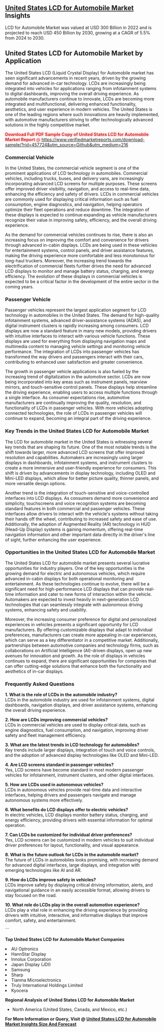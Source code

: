 <h2><a href="https://www.verifiedmarketreports.com/download-sample/?rid=457724&amp;utm_source=Github&amp;utm_medium=216" target="_blank">United States LCD for Automobile Market</a> Insights</h2><p>LCD for Automobile Market was valued at USD 300 Billion in 2022 and is projected to reach USD 450 Billion by 2030, growing at a CAGR of 5.5% from 2024 to 2030.</p><p><h2>United States LCD for Automobile Market by Application</h2><p>The United States LCD (Liquid Crystal Display) for Automobile market has seen significant advancements in recent years, driven by the growing demand for advanced in-car technology. LCDs are increasingly being integrated into vehicles for applications ranging from infotainment systems to digital dashboards, improving the overall driving experience. As automobile manufacturers continue to innovate, LCDs are becoming more integrated and multifunctional, delivering enhanced functionality, aesthetics, and user experience in modern vehicles. The United States is one of the leading regions where such innovations are heavily implemented, with automotive manufacturers striving to offer technologically advanced solutions in the highly competitive market. </p><p><p><span class=""><span style="color: #ff0000;"><strong>Download Full PDF Sample Copy of United States LCD for Automobile Market Report</strong> @ </span><a href="https://www.verifiedmarketreports.com/download-sample/?rid=457724&amp;utm_source=Github&amp;utm_medium=216" target="_blank">https://www.verifiedmarketreports.com/download-sample/?rid=457724&amp;utm_source=Github&amp;utm_medium=216</a></span></p></p><h3>Commercial Vehicle</h3><p>In the United States, the commercial vehicle segment is one of the prominent applications of LCD technology in automobiles. Commercial vehicles, including trucks, buses, and delivery vans, are increasingly incorporating advanced LCD screens for multiple purposes. These screens offer improved driver visibility, navigation, and access to real-time data, enhancing the efficiency and safety of drivers. LCDs in commercial vehicles are commonly used for displaying critical information such as fuel consumption, engine diagnostics, and navigation, helping operators optimize their fleet operations and reduce downtime. The integration of these displays is expected to continue expanding as vehicle manufacturers recognize their value in improving safety, efficiency, and the overall driving experience.</p><p>As the demand for commercial vehicles continues to rise, there is also an increasing focus on improving the comfort and convenience for drivers through advanced in-cabin displays. LCDs are being used in these vehicles for entertainment systems, control panels, and driver assistance features, making the driving experience more comfortable and less monotonous for long-haul truckers. Moreover, the increasing trend towards the electrification of commercial fleets further drives the need for advanced LCD displays to monitor and manage battery status, charging, and energy efficiency. The evolution of these displays in commercial vehicles is expected to be a critical factor in the development of the entire sector in the coming years.</p><h3>Passenger Vehicle</h3><p>Passenger vehicles represent the largest application segment for LCD technology in automobiles in the United States. The demand for high-quality infotainment systems, advanced driver-assistance systems (ADAS), and digital instrument clusters is rapidly increasing among consumers. LCD displays are now a standard feature in many new models, providing drivers with intuitive interfaces to interact with various vehicle functions. These displays are used for everything from displaying navigation maps and multimedia content to managing vehicle settings and monitoring vehicle performance. The integration of LCDs into passenger vehicles has transformed the way drivers and passengers interact with their cars, contributing to enhanced user satisfaction and greater convenience.</p><p>The growth in passenger vehicle applications is also fueled by the increasing trend of digitalization in the automotive sector. LCDs are now being incorporated into key areas such as instrument panels, rearview mirrors, and touch-sensitive control panels. These displays help streamline the driving experience, enabling users to access multiple functions through a single interface. As consumer expectations rise, automotive manufacturers are continually improving the quality, resolution, and functionality of LCDs in passenger vehicles. With more vehicles adopting connected technologies, the role of LCDs in passenger vehicles will continue to expand, becoming an integral part of the driving experience.</p><h3>Key Trends in the United States LCD for Automobile Market</h3><p>The LCD for automobile market in the United States is witnessing several key trends that are shaping its future. One of the most notable trends is the shift towards larger, more advanced LCD screens that offer improved resolution and capabilities. Automakers are increasingly using larger displays in dashboards, infotainment systems, and instrument clusters to create a more immersive and user-friendly experience for consumers. This shift is driven by advancements in display technology, including OLED and Mini-LED displays, which allow for better picture quality, thinner panels, and more versatile design options.</p><p>Another trend is the integration of touch-sensitive and voice-controlled interfaces into LCD displays. As consumers demand more convenience and simplicity, touchscreens and voice recognition systems are becoming standard features in both commercial and passenger vehicles. These interfaces allow drivers to interact with the vehicle's systems without taking their hands off the wheel, contributing to increased safety and ease of use. Additionally, the adoption of Augmented Reality (AR) technology in HUD (Head-Up Display) systems is gaining momentum, offering real-time navigation information and other important data directly in the driver's line of sight, further enhancing the user experience.</p><h3>Opportunities in the United States LCD for Automobile Market</h3><p>The United States LCD for automobile market presents several lucrative opportunities for industry players. One of the key opportunities is the growing demand for electric and autonomous vehicles, which require advanced in-cabin displays for both operational monitoring and entertainment. As these technologies continue to evolve, there will be a significant need for high-performance LCD displays that can provide real-time information and cater to new forms of interaction within the vehicle. Automakers are expected to invest heavily in next-generation LCD technologies that can seamlessly integrate with autonomous driving systems, enhancing safety and usability.</p><p>Moreover, the increasing consumer preference for digital and personalized experiences in vehicles presents a significant opportunity for LCD manufacturers. By offering customizable displays that adapt to individual preferences, manufacturers can create more appealing in-car experiences, which can serve as a key differentiator in a competitive market. Additionally, partnerships between automotive companies and technology firms, such as collaborations on Artificial Intelligence (AI)-driven displays, open up new avenues for innovation and growth. As the role of displays in vehicles continues to expand, there are significant opportunities for companies that can offer cutting-edge solutions that enhance both the functionality and aesthetics of in-car displays.</p><h3>Frequently Asked Questions</h3><p><strong>1. What is the role of LCDs in the automobile industry?</strong><br>LCDs in the automobile industry are used for infotainment systems, digital dashboards, navigation displays, and driver assistance systems, enhancing the overall driving experience.</p><p><strong>2. How are LCDs improving commercial vehicles?</strong><br>LCDs in commercial vehicles are used to display critical data, such as engine diagnostics, fuel consumption, and navigation, improving driver safety and fleet management efficiency.</p><p><strong>3. What are the latest trends in LCD technology for automobiles?</strong><br>Key trends include larger displays, integration of touch and voice controls, and the adoption of advanced display technologies like OLED and Mini-LED.</p><p><strong>4. Are LCD screens standard in passenger vehicles?</strong><br>Yes, LCD screens have become standard in most modern passenger vehicles for infotainment, instrument clusters, and other digital interfaces.</p><p><strong>5. How are LCDs used in autonomous vehicles?</strong><br>LCDs in autonomous vehicles provide real-time data and interactive interfaces, helping drivers and passengers navigate and manage autonomous systems more effectively.</p><p><strong>6. What benefits do LCD displays offer to electric vehicles?</strong><br>In electric vehicles, LCD displays monitor battery status, charging, and energy efficiency, providing drivers with essential information for optimal operation.</p><p><strong>7. Can LCDs be customized for individual driver preferences?</strong><br>Yes, LCD screens can be customized in modern vehicles to suit individual driver preferences for layout, functionality, and visual appearance.</p><p><strong>8. What is the future outlook for LCDs in the automobile market?</strong><br>The future of LCDs in automobiles looks promising, with increasing demand for advanced digital interfaces, large displays, and integration with emerging technologies like AI and AR.</p><p><strong>9. How do LCDs improve safety in vehicles?</strong><br>LCDs improve safety by displaying critical driving information, alerts, and navigational guidance in an easily accessible format, allowing drivers to stay focused on the road.</p><p><strong>10. What role do LCDs play in the overall automotive experience?</strong><br>LCDs play a vital role in enhancing the driving experience by providing drivers with intuitive, interactive, and informative displays that improve comfort, safety, and entertainment.</p>```</p><p><strong>Top United States LCD for Automobile Market Companies</strong></p><div data-test-id=""><p><li>AU Optronics</li><li> HannStar Display</li><li> Innolux Corporation</li><li> Japan Display (JDI)</li><li> Samsung</li><li> Sharp</li><li> Tianma Microelectronics</li><li> Truly International Holdings Limited</li><li> Kyocera</li></p><div><strong>Regional Analysis of&nbsp;United States LCD for Automobile Market</strong></div><ul><li dir="ltr"><p dir="ltr">North America&nbsp;(United States, Canada, and Mexico, etc.)</p></li></ul><p><strong>For More Information or Query, Visit @&nbsp;</strong><strong><a href="https://www.verifiedmarketreports.com/product/lcd-for-automobile-market/?utm_source=Github&amp;utm_medium=216" target="_blank">United States LCD for Automobile Market Insights Size And Forecast</a></strong></p></div>
